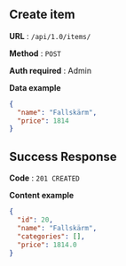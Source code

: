 ## Create item

**URL** : `/api/1.0/items/`

**Method** : `POST`

**Auth required** : Admin

**Data example**

```json
{
  "name": "Fallskärm",
  "price": 1814
}
```

## Success Response

**Code** : `201 CREATED`

**Content example**

```json
{
  "id": 20,
  "name": "Fallskärm",
  "categories": [],
  "price": 1814.0
}
```